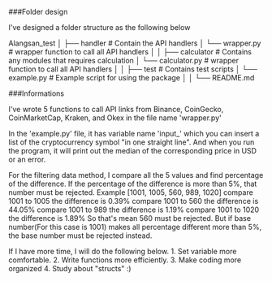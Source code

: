 ###Folder design

I've designed a folder structure as the following below 

Alangsan_test 
│
├── handler # Contain the API handlers 
│	└── wrapper.py # wrapper function to call all API handlers
│ 
│
├── calculator # Contains any modules that requires calculation 
│	└── calculator.py # wrapper function to call all API handlers
│ 
│
├── test # Contains test scripts 
│   	└── example.py # Example script for using the package 
│ 
│
└── README.md

###Informations

I've wrote 5 functions to call API links from Binance, CoinGecko, CoinMarketCap, Kraken, 
and Okex in the file name 'wrapper.py'


In the 'example.py' file, it has variable name 'input_' which you can insert a list of 
the cryptocurrency symbol "in one straight line". And when you run the program, it will 
print out the median of the corresponding price in USD or an error.


For the filtering data method, I compare all the 5 values and find percentage of the difference.
If the percentage of the difference is more than 5%, that number must be rejected. 
Example [1001, 1005, 560, 989, 1020] 
	compare 1001 to 1005 the difference is 0.39% 
	compare 1001 to 560 the difference is 44.05% 
	compare 1001 to 989 the difference is 1.19% 
	compare 1001 to 1020 the difference is 1.89% 
So that's mean 560 must be rejected. But if base number(For this case is 1001) makes all percentage 
different more than 5%, the base number must be rejected instead.


If I have more time, I will do the following below.
	1. Set variable more comfortable.
	2. Write functions more efficiently.
	3. Make coding more organized
	4. Study about "structs" :)